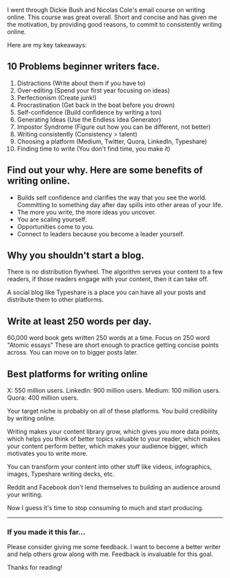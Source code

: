 I went through Dickie Bush and Nicolas Cole's email course on writing online. This course was great overall. Short and concise and has given me the motivation, by providing good reasons, to commit to consistently writing online. 

Here are my key takeaways:

## 10 Problems beginner writers face.

1. Distractions (Write about them if you have to)
2. Over-editing (Spend your first year focusing on ideas)
3. Perfectionism (Create junk!)
4. Procrastination (Get back in the boat before you drown)
5. Self-confidence (Build confidence by writing a ton)
6. Generating Ideas (Use the Endless Idea Generator)
7. Impostor Syndrome (Figure out how you can be different, not better)
8. Writing consistently (Consistency > talent)
9. Choosing a platform (Medium, Twitter, Quora, LinkedIn, Typeshare)
10. Finding time to write (You don't find time, you make it)

## Find out your why. Here are some benefits of writing online.

- Builds self confidence and clarifies the way that you see the world. Committing to something day after day spills into other areas of your life. 
- The more you write, the more ideas you uncover. 
- You are scaling yourself.
- Opportunities come to you.
- Connect to leaders because you become a leader yourself. 

## Why you shouldn't start a blog.

There is no distribution flywheel. The algorithm serves your content to a few readers, if those readers engage with your content, then it can take off. 

A social blog like Typeshare is a place you can have all your posts and distribute them to other platforms. 


## Write at least 250 words per day.

60,000 word book gets written 250 words at a time. Focus on 250 word "Atomic essays" These are short enough to practice getting concise points across. You can move on to bigger posts later. 


## Best platforms for writing online

X: 550 million users. 
LinkedIn: 900 million users.
Medium: 100 million users.
Quora: 400 million users.

Your target niche is probably on all of these platforms. You build credibility by writing online. 

Writing makes your content library grow, which gives you more data points, which helps you think of better topics valuable to your reader, which makes your content perform better, which makes your audience bigger, which motivates you to write more. 

You can transform your content into other stuff like videos, infographics, images, Typeshare writing decks, etc. 

Reddit and Facebook don't lend themselves to building an audience around your writing. 

Now I guess it's time to stop consuming to much and start producing. 

---

### If you made it this far...

Please consider giving me some feedback. I want to become a better writer and help others grow along with me. Feedback is invaluable for this goal. 

Thanks for reading!
